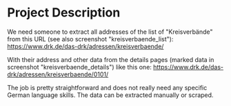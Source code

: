 # Project Description

We need someone to extract all addresses of the list of "Kreisverbände" from this URL (see also screenshot "kreisverbaende_list"): https://www.drk.de/das-drk/adressen/kreisverbaende/

With their address and other data from the details pages (marked data in screenshot "kreisverbaende_details") like this one: https://www.drk.de/das-drk/adressen/kreisverbaende/0101/

The job is pretty straightforward and does not really need any specific German language skills. The data can be extracted manually or scraped.

